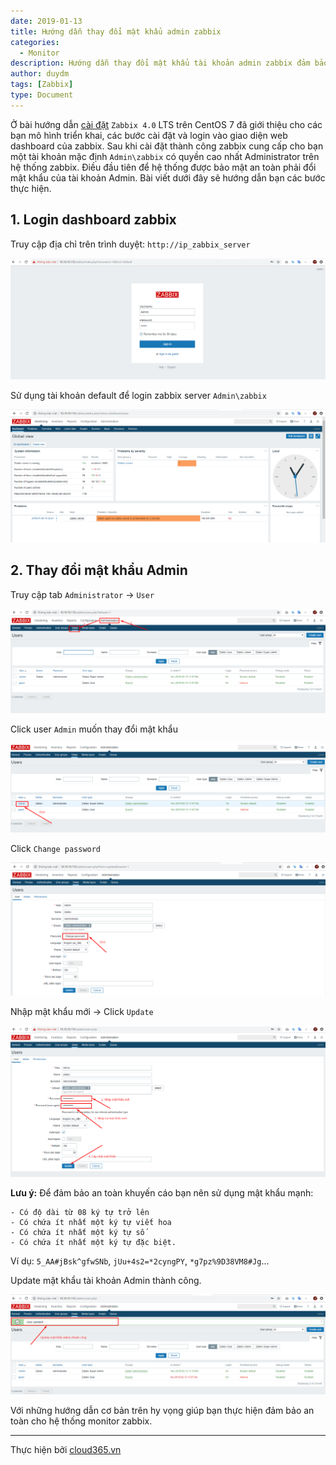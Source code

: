 ```yaml
---
date: 2019-01-13
title: Hướng dẫn thay đổi mật khẩu admin zabbix
categories:
  - Monitor
description: Hướng dẫn thay đổi mật khẩu tài khoản admin zabbix đảm bảo an toàn cho hệ thống.
author: duydm
tags: [Zabbix]
type: Document
---
```


Ở bài hướng dẫn <a href="https://blog.cloud365.vn/monitor/cai-dat-zabbix-4-lts-tren-centos7/" target="_blank">cài đặt</a> `Zabbix 4.0` LTS trên CentOS 7 đã giới thiệu cho các bạn mô hình triển khai, các bước cài đặt và login vào giao diện web dashboard của zabbix. Sau khi cài đặt thành công zabbix cung cấp cho bạn một tài khoản mặc định `Admin\zabbix` có quyền cao nhất Administrator trên hệ thống zabbix. Điều đầu tiên để hệ thống được bảo mật an toàn phải đổi mật khẩu của tài khoản Admin. Bài viết dưới đây sẽ hướng dẫn bạn các bước thực hiện.

## 1. Login dashboard zabbix

Truy cập địa chỉ trên trình duyệt: `http://ip_zabbix_server`

![](/images/img-change-pass-admin-zabbix/Screenshot_953.png)

Sử dụng tài khoản default để login zabbix server `Admin\zabbix`

![](/images/img-change-pass-admin-zabbix/Screenshot_952.png)

## 2. Thay đổi mật khẩu Admin

Truy cập tab `Administrator` -> `User`

![](/images/img-change-pass-admin-zabbix/Screenshot_954.png)

Click user `Admin` muốn thay đổi mật khẩu

![](/images/img-change-pass-admin-zabbix/Screenshot_955.png)

Click `Change password`

![](/images/img-change-pass-admin-zabbix/Screenshot_956.png)

Nhập mật khẩu mới -> Click `Update`

![](/images/img-change-pass-admin-zabbix/Screenshot_957.png)

**Lưu ý:** Để đảm bảo an toàn khuyến cáo bạn nên sử dụng mật khẩu mạnh:

```
- Có độ dài từ 08 ký tự trở lên
- Có chứa ít nhất một ký tự viết hoa
- Có chứa ít nhất một ký tự số
- Có chứa ít nhất một ký tự đặc biệt.
```

Ví dụ: `5_AA#jBsk^gfwSNb`, `jUu+4s2=*2cyngPY`, `*g7pz%9D38VM8#Jg`...

Update mật khẩu tài khoản Admin thành công.

![](/images/img-change-pass-admin-zabbix/Screenshot_959.png)

Với những hướng dẫn cơ bản trên hy vọng giúp bạn thực hiện đảm bảo an toàn cho hệ thống monitor zabbix.

---
Thực hiện bởi <a href="https://cloud365.vn/" target="_blank">cloud365.vn</a>